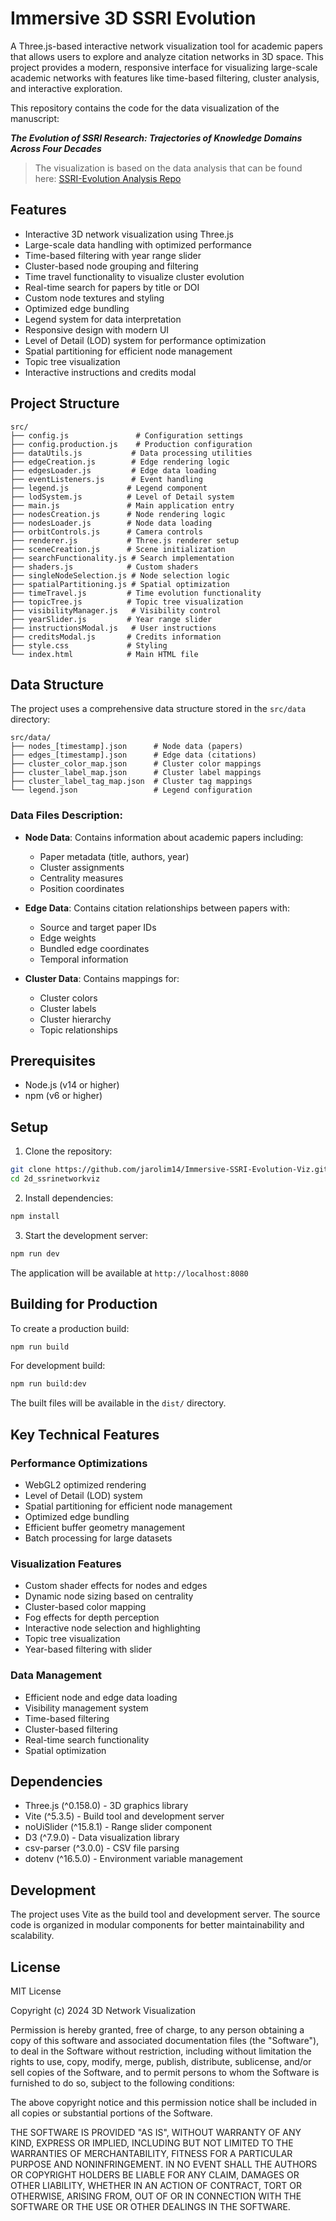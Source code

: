 # Immersive 3D SSRI Evolution

A Three.js-based interactive network visualization tool for academic papers that allows users to explore and analyze citation networks in 3D space. This project provides a modern, responsive interface for visualizing large-scale academic networks with features like time-based filtering, cluster analysis, and interactive exploration.

This repository contains the code for the data visualization of the manuscript:

**_The Evolution of SSRI Research: Trajectories of Knowledge Domains Across Four Decades_**

> The visualization is based on the data analysis that can be found here: [SSRI-Evolution Analysis Repo]([https://github.com/jarolim14/Immersive-SSRI-Evolution-Viz](https://github.com/jarolim14/SSRI-Evolution))


## Features

- Interactive 3D network visualization using Three.js
- Large-scale data handling with optimized performance
- Time-based filtering with year range slider
- Cluster-based node grouping and filtering
- Time travel functionality to visualize cluster evolution
- Real-time search for papers by title or DOI
- Custom node textures and styling
- Optimized edge bundling
- Legend system for data interpretation
- Responsive design with modern UI
- Level of Detail (LOD) system for performance optimization
- Spatial partitioning for efficient node management
- Topic tree visualization
- Interactive instructions and credits modal

## Project Structure

```
src/
├── config.js               # Configuration settings
├── config.production.js    # Production configuration
├── dataUtils.js           # Data processing utilities
├── edgeCreation.js        # Edge rendering logic
├── edgesLoader.js         # Edge data loading
├── eventListeners.js      # Event handling
├── legend.js             # Legend component
├── lodSystem.js          # Level of Detail system
├── main.js               # Main application entry
├── nodesCreation.js      # Node rendering logic
├── nodesLoader.js        # Node data loading
├── orbitControls.js      # Camera controls
├── renderer.js           # Three.js renderer setup
├── sceneCreation.js      # Scene initialization
├── searchFunctionality.js # Search implementation
├── shaders.js            # Custom shaders
├── singleNodeSelection.js # Node selection logic
├── spatialPartitioning.js # Spatial optimization
├── timeTravel.js         # Time evolution functionality
├── topicTree.js          # Topic tree visualization
├── visibilityManager.js   # Visibility control
├── yearSlider.js         # Year range slider
├── instructionsModal.js   # User instructions
├── creditsModal.js       # Credits information
├── style.css             # Styling
└── index.html            # Main HTML file
```

## Data Structure

The project uses a comprehensive data structure stored in the `src/data` directory:

```
src/data/
├── nodes_[timestamp].json      # Node data (papers)
├── edges_[timestamp].json      # Edge data (citations)
├── cluster_color_map.json      # Cluster color mappings
├── cluster_label_map.json      # Cluster label mappings
├── cluster_label_tag_map.json  # Cluster tag mappings
└── legend.json                 # Legend configuration
```

### Data Files Description:
- **Node Data**: Contains information about academic papers including:
  - Paper metadata (title, authors, year)
  - Cluster assignments
  - Centrality measures
  - Position coordinates

- **Edge Data**: Contains citation relationships between papers with:
  - Source and target paper IDs
  - Edge weights
  - Bundled edge coordinates
  - Temporal information

- **Cluster Data**: Contains mappings for:
  - Cluster colors
  - Cluster labels
  - Cluster hierarchy
  - Topic relationships

## Prerequisites

- Node.js (v14 or higher)
- npm (v6 or higher)

## Setup

1. Clone the repository:
```bash
git clone https://github.com/jarolim14/Immersive-SSRI-Evolution-Viz.git
cd 2d_ssrinetworkviz
```

2. Install dependencies:
```bash
npm install
```

3. Start the development server:
```bash
npm run dev
```

The application will be available at `http://localhost:8080`

## Building for Production

To create a production build:

```bash
npm run build
```

For development build:
```bash
npm run build:dev
```

The built files will be available in the `dist/` directory.

## Key Technical Features

### Performance Optimizations
- WebGL2 optimized rendering
- Level of Detail (LOD) system
- Spatial partitioning for efficient node management
- Optimized edge bundling
- Efficient buffer geometry management
- Batch processing for large datasets

### Visualization Features
- Custom shader effects for nodes and edges
- Dynamic node sizing based on centrality
- Cluster-based color mapping
- Fog effects for depth perception
- Interactive node selection and highlighting
- Topic tree visualization
- Year-based filtering with slider

### Data Management
- Efficient node and edge data loading
- Visibility management system
- Time-based filtering
- Cluster-based filtering
- Real-time search functionality
- Spatial optimization

## Dependencies

- Three.js (^0.158.0) - 3D graphics library
- Vite (^5.3.5) - Build tool and development server
- noUiSlider (^15.8.1) - Range slider component
- D3 (^7.9.0) - Data visualization library
- csv-parser (^3.0.0) - CSV file parsing
- dotenv (^16.5.0) - Environment variable management

## Development

The project uses Vite as the build tool and development server. The source code is organized in modular components for better maintainability and scalability.

## License

MIT License

Copyright (c) 2024 3D Network Visualization

Permission is hereby granted, free of charge, to any person obtaining a copy
of this software and associated documentation files (the "Software"), to deal
in the Software without restriction, including without limitation the rights
to use, copy, modify, merge, publish, distribute, sublicense, and/or sell
copies of the Software, and to permit persons to whom the Software is
furnished to do so, subject to the following conditions:

The above copyright notice and this permission notice shall be included in all
copies or substantial portions of the Software.

THE SOFTWARE IS PROVIDED "AS IS", WITHOUT WARRANTY OF ANY KIND, EXPRESS OR
IMPLIED, INCLUDING BUT NOT LIMITED TO THE WARRANTIES OF MERCHANTABILITY,
FITNESS FOR A PARTICULAR PURPOSE AND NONINFRINGEMENT. IN NO EVENT SHALL THE
AUTHORS OR COPYRIGHT HOLDERS BE LIABLE FOR ANY CLAIM, DAMAGES OR OTHER
LIABILITY, WHETHER IN AN ACTION OF CONTRACT, TORT OR OTHERWISE, ARISING FROM,
OUT OF OR IN CONNECTION WITH THE SOFTWARE OR THE USE OR OTHER DEALINGS IN THE
SOFTWARE.

